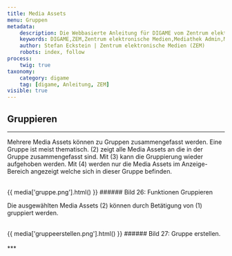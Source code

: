 ```yaml
---
title: Media Assets
menu: Gruppen
metadata:
    description: Die Webbasierte Anleitung für DIGAME vom Zentrum elektronische Medien ZEM.
    keywords: DIGAME,ZEM,Zentrum elektronische Medien,Mediathek Admin,Mediathek,Bilddatenbank,Bildverwaltung,Bundesverwaltung,Eidgenossenschaft,Schweizerische Eidgenossenschaft,VBS,Bundesamt für Verteidigung, Bevölkerungsschutz und Sport
    author: Stefan Eckstein | Zentrum elektronische Medien (ZEM)
    robots: index, follow
process:
	twig: true
taxonomy:
    category: digame
    tag: [digame, Anleitung, ZEM]
visible: true
---
```


## Gruppieren
***
Mehrere Media Assets können zu Gruppen zusammengefasst werden. Eine Gruppe ist meist thematisch.
(2) zeigt alle Media Assets an die in der Gruppe zusammengefasst sind. Mit (3) kann die Gruppierung wieder aufgehoben werden. Mit (4) werden nur die Media Assets im Anzeige-Bereich angezeigt welche sich in dieser Gruppe befinden.

<br>
{{ media['gruppe.png'].html() }}
###### Bild 26: Funktionen Gruppieren
<br>

Die ausgewählten Media Assets (2) können durch Betätigung von (1) gruppiert werden.

<br>
{{ media['gruppeerstellen.png'].html() }}
###### Bild 27: Gruppe erstellen.
<br>

<br>
***



